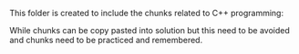This folder is created to include the chunks related to C++ programming:

While chunks can be copy pasted into solution but this need to be avoided and chunks need to be practiced and remembered.
